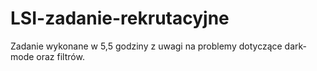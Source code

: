 # LSI-zadanie-rekrutacyjne
Zadanie wykonane w 5,5 godziny z uwagi na problemy dotyczące dark-mode oraz filtrów. 
